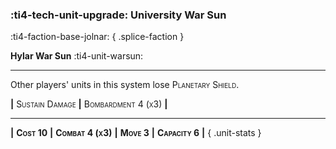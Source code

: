 ### :ti4-tech-unit-upgrade: **University War Sun**
:ti4-faction-base-jolnar:
{ .splice-faction }

**Hylar War Sun** :ti4-unit-warsun:

---

Other players' units in this system lose <span style="font-variant:small-caps;">Planetary Shield</span>.

__|__ <span style="font-variant:small-caps;white-space: nowrap;">Sustain Damage</span> __|__ <span style="font-variant:small-caps;white-space: nowrap;">Bombardment 4 (x3)</span> __|__

---

__|__ <span style="font-variant:small-caps;white-space: nowrap;">**Cost 10**</span> __|__ <span style="font-variant:small-caps;white-space: nowrap;">**Combat 4 (x3)**</span> __|__ <span style="font-variant:small-caps;white-space: nowrap;">**Move 3**</span> __|__ <span style="font-variant:small-caps;white-space: nowrap;">**Capacity 6**</span> __|__
{ .unit-stats }
